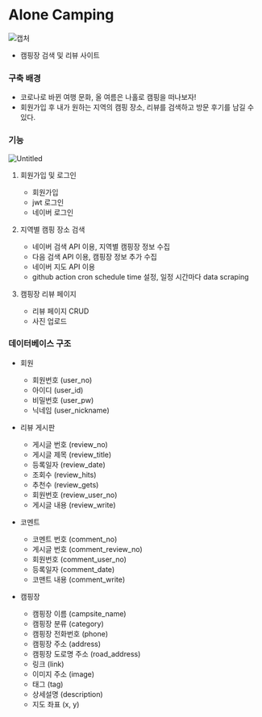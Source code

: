 # Alone Camping

![캡처](https://user-images.githubusercontent.com/56110972/131883289-956b7308-7389-485b-918a-ca8267f5124b.PNG)

- 캠핑장 검색 및 리뷰 사이트

### 구축 배경

- 코로나로 바뀐 여행 문화, 올 여름은 나홀로 캠핑을 떠나보자!
- 회원가입 후 내가 원하는 지역의 캠핑 장소, 리뷰를 검색하고 방문 후기를 남길 수 있다.

### 기능

![Untitled](https://user-images.githubusercontent.com/56110972/131882160-4bdefddd-91d9-4409-afea-380ba742903d.png)

1. 회원가입 및 로그인
    - 회원가입
    - jwt 로그인
    - 네이버 로그인

2. 지역별 캠핑 장소 검색
    - 네이버 검색 API 이용, 지역별 캠핑장 정보 수집
    - 다음 검색 API 이용, 캠핑장 정보 추가 수집
    - 네이버 지도 API 이용
    - github action cron schedule time 설정, 일정 시간마다 data scraping

3. 캠핑장 리뷰 페이지
    - 리뷰 페이지 CRUD
    - 사진 업로드

### 데이터베이스 구조 

* 회원
    * 회원번호 (user_no)
    * 아이디 (user_id)
    * 비밀번호 (user_pw)
    * 닉네임 (user_nickname)
    
* 리뷰 게시판
    * 게시글 번호 (review_no)
    * 게시글 제목 (review_title)
    * 등록일자 (review_date)
    * 조회수 (review_hits)
    * 추천수 (review_gets)
    * 회원번호 (review_user_no)
    * 게시글 내용 (review_write)
    
* 코멘트
    * 코멘트 번호 (comment_no)
    * 게시글 번호 (comment_review_no) 
    * 회원번호 (comment_user_no)
    * 등록일자 (comment_date)
    * 코맨트 내용  (comment_write)
  
* 캠핑장
    * 캠핑장 이름 (campsite_name)
    * 캠핑장 분류 (category)
    * 캠핑장 전화번호 (phone)
    * 캠핑장 주소 (address)
    * 캠핑장 도로명 주소 (road_address) 
    * 링크 (link)
    * 이미지 주소 (image)
    * 태그 (tag)
    * 상세설명 (description)
    * 지도 좌표 (x, y)  
